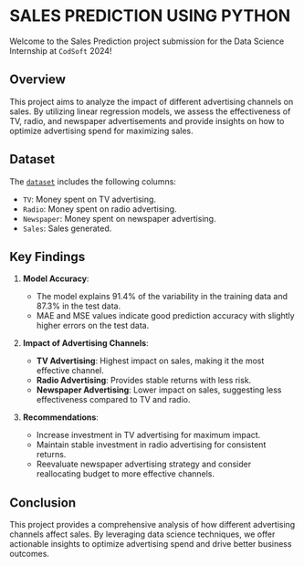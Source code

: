 # SALES PREDICTION USING PYTHON

Welcome to the Sales Prediction project submission for the Data Science Internship at `CodSoft` 2024! 

## Overview
This project aims to analyze the impact of different advertising channels on sales. By utilizing linear regression models, we assess the effectiveness of TV, radio, and newspaper advertisements and provide insights on how to optimize advertising spend for maximizing sales.


## Dataset
The <a href = "https://github.com/kindo-tk/CODSOFT/blob/main/Sales_Prediction/advertising.csv">`dataset`</a> includes the following columns:
- `TV`: Money spent on TV advertising.
- `Radio`: Money spent on radio advertising.
- `Newspaper`: Money spent on newspaper advertising.
- `Sales`: Sales generated.


## Key Findings
1. **Model Accuracy**:
   - The model explains 91.4% of the variability in the training data and 87.3% in the test data.
   - MAE and MSE values indicate good prediction accuracy with slightly higher errors on the test data.

2. **Impact of Advertising Channels**:
   - **TV Advertising**: Highest impact on sales, making it the most effective channel.
   - **Radio Advertising**: Provides stable returns with less risk.
   - **Newspaper Advertising**: Lower impact on sales, suggesting less effectiveness compared to TV and radio.

3. **Recommendations**:
   - Increase investment in TV advertising for maximum impact.
   - Maintain stable investment in radio advertising for consistent returns.
   - Reevaluate newspaper advertising strategy and consider reallocating budget to more effective channels.


## Conclusion
This project provides a comprehensive analysis of how different advertising channels affect sales. By leveraging data science techniques, we offer actionable insights to optimize advertising spend and drive better business outcomes.


